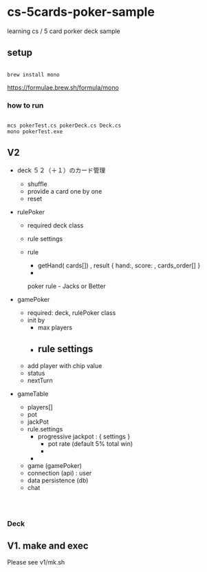 # cs-5cards-poker-sample
learning cs / 5 card porker deck sample 

## setup 

```dotnetcli

brew install mono

```
https://formulae.brew.sh/formula/mono


### how to run 
```dotnetcli

mcs pokerTest.cs pokerDeck.cs Deck.cs
mono pokerTest.exe
```




## V2

- deck  ５２（＋１）のカード管理
  - shuffle
  - provide a card one by one
  - reset

- rulePoker
  - required deck class
  - rule settings
  - rule
	- getHand( cards[]) , result { hand:<str>, score:<int> ,  cards_order[] }  
	- 

	poker rule
		- Jacks or Better


- gamePoker
	- required: deck, rulePoker class
	- init by 
    	- max players 
    	- rule settings
        	- 
	- add player with chip value
	- status
	- nextTurn



- gameTable
	- players[]
	- pot 
	- jackPot
	- rule.settings
    	- progressive jackpot  : { settings }
        	- pot rate (default 5% total win)
        	- 
    	- 
	- game (gamePoker)
	- connection (api) : user
	- data persistence  (db)
	- chat




```mermaild



```

### Deck




## V1. make and exec

Please see v1/mk.sh





